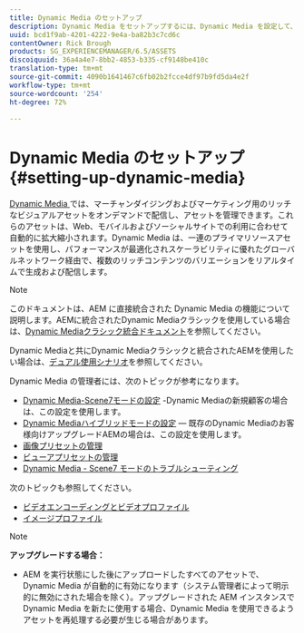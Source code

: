 ```yaml
---
title: Dynamic Media のセットアップ
description: Dynamic Media をセットアップするには、Dynamic Media を設定して、画像やビューアのプリセットを管理する必要があります.
uuid: bcd1f9ab-4201-4222-9e4a-ba82b3c7cd6c
contentOwner: Rick Brough
products: SG_EXPERIENCEMANAGER/6.5/ASSETS
discoiquuid: 36a4a4e7-8bb2-4853-b335-cf9148be410c
translation-type: tm+mt
source-git-commit: 4090b1641467c6fb02b2fcce4df97b9fd5da4e2f
workflow-type: tm+mt
source-wordcount: '254'
ht-degree: 72%

---
```



# Dynamic Media のセットアップ  {#setting-up-dynamic-media}

[Dynamic Media ](https://www.adobe.com/solutions/web-experience-management/dynamic-media.html)では、マーチャンダイジングおよびマーケティング用のリッチなビジュアルアセットをオンデマンドで配信し、アセットを管理できます。これらのアセットは、Web、モバイルおよびソーシャルサイトでの利用に合わせて自動的に拡大縮小されます。Dynamic Media は、一連のプライマリソースアセットを使用し、パフォーマンスが最適化されスケーラビリティに優れたグローバルネットワーク経由で、複数のリッチコンテンツのバリエーションをリアルタイムで生成および配信します。

>[!NOTE]
>
>このドキュメントは、AEM に直接統合された Dynamic Media の機能について説明します。AEMに統合されたDynamic Mediaクラシックを使用している場合は、[Dynamic Mediaクラシック統合ドキュメント](/help/sites-administering/scene7.md)を参照してください。
>
>Dynamic Mediaと共にDynamic Mediaクラシックと統合されたAEMを使用したい場合は、[デュアル使用シナリオ](/help/sites-administering/scene7.md#dual-use-scenario)を参照してください。

Dynamic Media の管理者には、次のトピックが参考になります。

* [Dynamic Media-Scene7モードの設定](config-dms7.md) -Dynamic Mediaの新規顧客の場合は、この設定を使用します。
* [Dynamic Mediaハイブリッドモードの設定](config-dynamic.md)  — 既存のDynamic Mediaのお客様向けアップグレードAEMの場合は、この設定を使用します。
* [画像プリセットの管理 ](managing-image-presets.md)
* [ビューアプリセットの管理](managing-viewer-presets.md)
* [Dynamic Media - Scene7 モードのトラブルシューティング](troubleshoot-dms7.md)

次のトピックも参照してください。

* [ビデオエンコーディングとビデオプロファイル](video-profiles.md)
* [イメージプロファイル](image-profiles.md)

>[!NOTE]
>
>**アップグレードする場合：**
>
>* AEM を実行状態にした後にアップロードしたすべてのアセットで、Dynamic Media が自動的に有効になります（システム管理者によって明示的に無効にされた場合を除く）。アップグレードされた AEM インスタンスで Dynamic Media を新たに使用する場合、Dynamic Media を使用できるようアセットを再処理する必要が生じる場合があります。